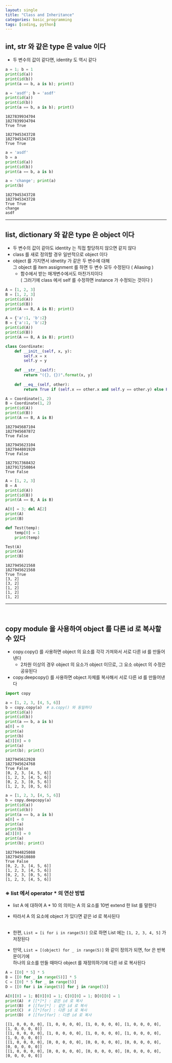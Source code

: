 ```yaml
---
layout: single
title: "Class and Inheritance"
categories: basic_programming
tags: [coding, python]
---
```



## int, str 와 같은 type 은 value 이다
- 두 변수의 값이 같다면, identity 도 역시 같다


```python
a = 1; b = 1
print(id(a))
print(id(b))
print(a == b, a is b); print()

a = 'asdf'; b = 'asdf'
print(id(a))
print(id(b))
print(a == b, a is b); print()
```

    1827839934704
    1827839934704
    True True
    
    1827945343728
    1827945343728
    True True
    
    


```python
a = 'asdf'
b = a
print(id(a))
print(id(b))
print(a == b, a is b)

a = 'change'; print(a)
print(b)
```

    1827945343728
    1827945343728
    True True
    change
    asdf
    

<hr>

## list, dictionary 와 같은 type 은 object 이다
- 두 변수의 값이 같아도 identity 는 직접 할당하지 않으면 같지 않다
- class 를 새로 정의할 경우 일반적으로 object 이다
- object 를 가지면서 idnetity 가 같은 두 변수에 대해 <br>
  그 object 를 item assignment 를 하면 두 변수 모두 수정된다  ( Aliasing )
  - 함수에서 받는 매개변수에서도 마찬가지이다 <br>
    ( 그러기에 class 에서 self 를 수정하면 instance 가 수정되는 것이다 )


```python
A = [1, 2, 3]
B = [1, 2, 3]
print(id(A))
print(id(B))
print(A == B, A is B); print()

A = {'a':1, 'b':2}
B = {'a':1, 'b':2}
print(id(A))
print(id(B))
print(A == B, A is B); print()

class Coordinate:
    def __init__(self, x, y):
        self.x = x
        self.y = y
    
    def __str__(self):
        return "({}, {})".format(x, y)
    
    def __eq__(self, other):
        return True if (self.x == other.x and self.y == other.y) else False

A = Coordinate(1, 2)
B = Coordinate(1, 2)
print(id(A))
print(id(B))
print(A == B, A is B)
```

    1827945687104
    1827945687872
    True False
    
    1827945623104
    1827944801920
    True False
    
    1827917368432
    1827917250864
    True False
    


```python
A = [1, 2, 3]
B = A
print(id(A))
print(id(B))
print(A == B, A is B)

A[0] = 3; del A[2]
print(A)
print(B)

def Test(temp):
    temp[0] = 1
    print(temp)

Test(A)
print(A)
print(B)
```

    1827945621568
    1827945621568
    True True
    [3, 2]
    [3, 2]
    [1, 2]
    [1, 2]
    [1, 2]
    

<hr>
<br>

## copy module 을 사용하여 object 를 다른 id 로 복사할 수 있다
- copy.copy() 를 사용하면 object 의 요소를 각각 가져와서 서로 다른 id 를 만들어낸다
  - 2차원 이상의 경우 object 의 요소가 object 이므로, 그 요소 object 의 수정은 공유된다
- copy.deepcopy() 를 사용하면 object 자체를 복사해서 서로 다른 id 를 만들어낸다


```python
import copy

a = [1, 2, 3, [4, 5, 6]]
b = copy.copy(a)  # a.copy() 와 동일하다
print(id(a))
print(id(b))
print(a == b, a is b)
a[0] = 0
print(a)
print(b)
a[3][0] = 0
print(a)
print(b); print()
```

    1827945612928
    1827945624768
    True False
    [0, 2, 3, [4, 5, 6]]
    [1, 2, 3, [4, 5, 6]]
    [0, 2, 3, [0, 5, 6]]
    [1, 2, 3, [0, 5, 6]]
    
    


```python
a = [1, 2, 3, [4, 5, 6]]
b = copy.deepcopy(a)
print(id(a))
print(id(b))
print(a == b, a is b)
a[0] = 0
print(a)
print(b)
a[3][0] = 0
print(a)
print(b); print()
```

    1827944825088
    1827945610880
    True False
    [0, 2, 3, [4, 5, 6]]
    [1, 2, 3, [4, 5, 6]]
    [0, 2, 3, [0, 5, 6]]
    [1, 2, 3, [4, 5, 6]]
    
    

### ※ list 에서 operator * 의 연산 방법
- list A 에 대하여 A * 10 의 의미는 A 의 요소를 10번 extend 한 list 를 말한다
- 따라서 A 의 요소에 object 가 있다면 같은 id 로 복사된다 <br> <br>

- 한편, `List = [i for i in range(5)]` 으로 하면 List 에는 `[1, 2, 3, 4, 5]` 가 저장된다
- 만약, `List = [(object) for _ in range(5)]` 와 같이 정의가 되면, for 은 반복문이기에 <br>
  하나의 요소를 만들 때마다 object 를 재정의하기에 다른 id 로 복사된다 


```python
A = [[0] * 5] * 5
B = [[0 for _ in range(5)]] * 5
C = [[0] * 5 for _ in range(5)]
D = [[0 for i in range(5)] for j in range(5)]

A[0][0] = 1; B[0][0] = 1; C[0][0] = 1; D[0][0] = 1
print(A)  # [[*]*] : 같은 id 로 복사
print(B)  # [[for]*] : 같은 id 로 복사
print(C)  # [[*]for] : 다른 id 로 복사
print(D)  # [[for]for] : 다른 id 로 복사
```

    [[1, 0, 0, 0, 0], [1, 0, 0, 0, 0], [1, 0, 0, 0, 0], [1, 0, 0, 0, 0], [1, 0, 0, 0, 0]]
    [[1, 0, 0, 0, 0], [1, 0, 0, 0, 0], [1, 0, 0, 0, 0], [1, 0, 0, 0, 0], [1, 0, 0, 0, 0]]
    [[1, 0, 0, 0, 0], [0, 0, 0, 0, 0], [0, 0, 0, 0, 0], [0, 0, 0, 0, 0], [0, 0, 0, 0, 0]]
    [[1, 0, 0, 0, 0], [0, 0, 0, 0, 0], [0, 0, 0, 0, 0], [0, 0, 0, 0, 0], [0, 0, 0, 0, 0]]
    
